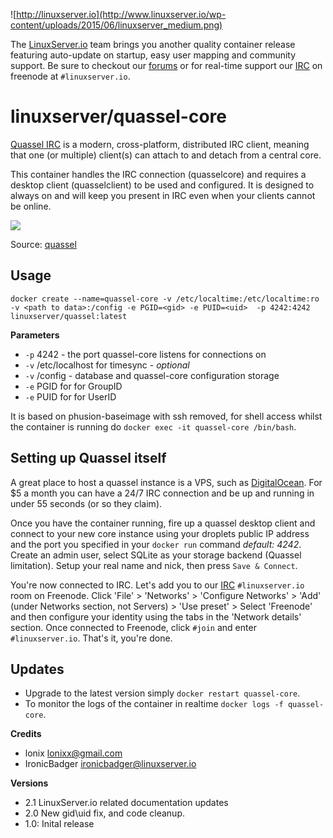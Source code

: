 ![http://linuxserver.io](http://www.linuxserver.io/wp-content/uploads/2015/06/linuxserver_medium.png)

The [LinuxServer.io](http://linuxserver.io) team brings you another quality container release featuring auto-update on startup, easy user mapping and community support. Be sure to checkout our [forums](http://forum.linuxserver.io) or for real-time support our [IRC](http://www.linuxserver.io/index.php/irc/) on freenode at `#linuxserver.io`.

# linuxserver/quassel-core

[Quassel IRC](http://quassel-irc.org/) is a modern, cross-platform, distributed IRC client, meaning that one (or multiple) client(s) can attach to and detach from a central core.

This container handles the IRC connection (quasselcore) and requires a desktop client (quasselclient) to be used and configured. It is designed to always on and will keep you present in IRC even when your clients cannot be online. 

![](http://bugs.quassel-irc.org/attachments/download/111/distributed.png)

Source: [quassel](http://bugs.quassel-irc.org/projects/quassel-irc/wiki)

## Usage

```
docker create --name=quassel-core -v /etc/localtime:/etc/localtime:ro -v <path to data>:/config -e PGID=<gid> -e PUID=<uid>  -p 4242:4242 linuxserver/quassel:latest
```

**Parameters**

* `-p` 4242 - the port quassel-core listens for connections on
* `-v` /etc/localhost for timesync - *optional*
* `-v` /config - database and quassel-core configuration storage
* `-e` PGID for for GroupID
* `-e` PUID for for UserID

It is based on phusion-baseimage with ssh removed, for shell access whilst the container is running do `docker exec -it quassel-core /bin/bash`.

## Setting up Quassel itself

A great place to host a quassel instance is a VPS, such as [DigitalOcean](https://www.digitalocean.com/?refcode=501c48b34b8c). For $5 a month you can have a 24/7 IRC connection and be up and running in under 55 seconds (or so they claim).

Once you have the container running, fire up a quassel desktop client and connect to your new core instance using your droplets public IP address and the port you specified in your `docker run` command *default: 4242*. Create an admin user, select SQLite as your storage backend (Quassel limitation). Setup your real name and nick, then press `Save & Connect`.

You're now connected to IRC. Let's add you to our [IRC](http://www.linuxserver.io/index.php/irc/) `#linuxserver.io` room on Freenode. Click 'File' > 'Networks' > 'Configure Networks' > 'Add' (under Networks section, not Servers) > 'Use preset' > Select 'Freenode' and then configure your identity using the tabs in the 'Network details' section. Once connected to Freenode, click `#join` and enter `#linuxserver.io`. That's it, you're done.

## Updates

* Upgrade to the latest version simply `docker restart quassel-core`.
* To monitor the logs of the container in realtime `docker logs -f quassel-core`.


**Credits**

* lonix <lonixx@gmail.com>
* IronicBadger <ironicbadger@linuxserver.io>

**Versions**

* 2.1 LinuxServer.io related documentation updates
* 2.0 New gid\uid fix, and code cleanup.
* 1.0: Inital release